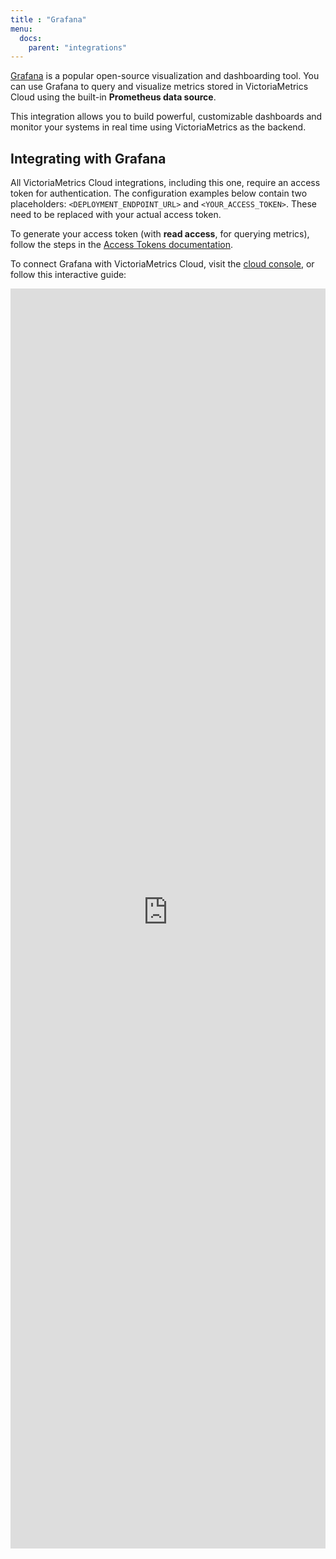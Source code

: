 ```yaml
---
title : "Grafana"
menu:
  docs:
    parent: "integrations"
---
```


[Grafana](https://grafana.com/) is a popular open-source visualization and dashboarding tool. You can
use Grafana to query and visualize metrics stored in VictoriaMetrics Cloud using the built-in **Prometheus data source**.

This integration allows you to build powerful, customizable dashboards and monitor your systems in
real time using VictoriaMetrics as the backend.

## Integrating with Grafana

All VictoriaMetrics Cloud integrations, including this one, require an access token for authentication.
The configuration examples below contain two placeholders: `<DEPLOYMENT_ENDPOINT_URL>` and
`<YOUR_ACCESS_TOKEN>`. These need to be replaced with your actual access token.

To generate your access token (with **read access**, for querying metrics), follow the steps in the
[Access Tokens documentation](https://docs.victoriametrics.com/victoriametrics-cloud/deployments/access-tokens).

To connect Grafana with VictoriaMetrics Cloud, visit the [cloud console](https://console.victoriametrics.cloud/public/integrations/grafana),
or follow this interactive guide:

<iframe 
    width="100%"
    style="aspect-ratio: 1/4;"
    name="iframe" 
    id="integration" 
    frameborder="0"
    src="https://console.victoriametrics.cloud/public/integrations/grafana" >
</iframe>
